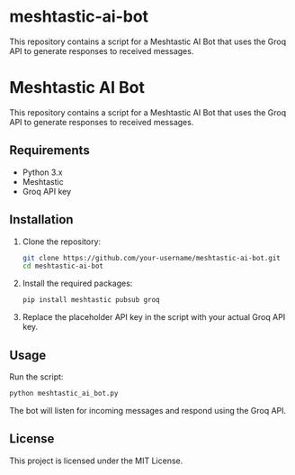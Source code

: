 # meshtastic-ai-bot
This repository contains a script for a Meshtastic AI Bot that uses the Groq API to generate responses to received messages.

# Meshtastic AI Bot

This repository contains a script for a Meshtastic AI Bot that uses the Groq API to generate responses to received messages.

## Requirements

- Python 3.x
- Meshtastic
- Groq API key

## Installation

1. Clone the repository:
   ```bash
   git clone https://github.com/your-username/meshtastic-ai-bot.git
   cd meshtastic-ai-bot

2. Install the required packages:
   ```bash
   pip install meshtastic pubsub groq

3. Replace the placeholder API key in the script with your actual Groq API key.

## Usage

Run the script:

  ```python
  python meshtastic_ai_bot.py
  ```
The bot will listen for incoming messages and respond using the Groq API.

## License

This project is licensed under the MIT License.

